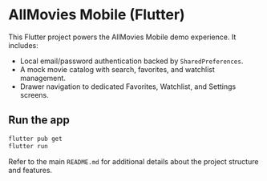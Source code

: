 # AllMovies Mobile (Flutter)

This Flutter project powers the AllMovies Mobile demo experience. It includes:

- Local email/password authentication backed by `SharedPreferences`.
- A mock movie catalog with search, favorites, and watchlist management.
- Drawer navigation to dedicated Favorites, Watchlist, and Settings screens.

## Run the app

```bash
flutter pub get
flutter run
```

Refer to the main `README.md` for additional details about the project structure and features.
